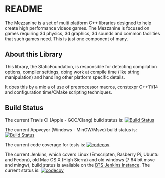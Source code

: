 # README #

The Mezzanine is a set of multi platform C++ libraries designed to help create high performance
videos games. The Mezzanine is focused on games requiring 3d physics, 3d graphics, 3d sounds and
common facilities that such games need. This is just one component of many.

## About this Library ##

This library, the StaticFoundation, is responsible for detecting compilation options, compiler settings, doing work at
compile time (like string manipulation) and handling other platform specific details.

It does this by a mix a of use of preprocessor macros, constexpr C++11/14 and configuration time/CMake scripting
techniques.

## Build Status ##

The current Travis CI (Apple - GCC/Clang) build status is:
[![Build Status](https://travis-ci.org/BlackToppStudios/Mezz_StaticFoundation.svg?branch=master)](https://travis-ci.org/BlackToppStudios/Mezz_StaticFoundation)

The current Appveyor (Windows - MinGW/Msvc) build status is:
[![Build Status](https://ci.appveyor.com/api/projects/status/github/BlackToppStudios/Mezz_StaticFoundation?branch=master&svg=true)](https://ci.appveyor.com/project/Sqeaky/mezz-staticfoundation)

The current code coverage for tests is:
[![codecov](https://codecov.io/gh/BlackToppStudios/Mezz_StaticFoundation/branch/master/graph/badge.svg)](https://codecov.io/gh/BlackToppStudios/Mezz_StaticFoundation)

The current Jenkins, which covers Linux (Emscripten, Rasberry Pi, Ubuntu and Fedora), old Mac OS X (High Sierra) and old windows (7 64 bit msvc and mingw), build status is available on the [BTS Jenkins Instance](http://blacktopp.ddns.net:8080/blue/organizations/jenkins/Mezz_StaticFoundation/activity). The current status is: [![codecov](http://blacktopp.ddns.net:8080/job/Mezz_StaticFoundation/job/master/badge/icon)](http://blacktopp.ddns.net:8080/blue/organizations/jenkins/Mezz_StaticFoundation/activity)
